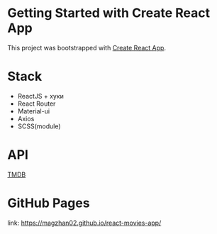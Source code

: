 # Getting Started with Create React App

This project was bootstrapped with [Create React App](https://github.com/facebook/create-react-app).

# Stack 

* ReactJS + хуки
* React Router
* Material-ui
* Axios
* SCSS(module)

# API 

[TMDB](https://www.themoviedb.org/documentation/api)
# GitHub Pages 
link: https://magzhan02.github.io/react-movies-app/
